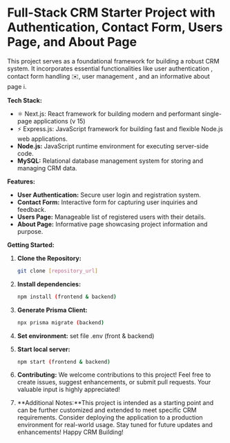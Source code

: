 # Full-Stack CRM Starter Project with Authentication, Contact Form, Users Page, and About Page 

This project serves as a foundational framework for building a robust CRM system. It incorporates essential functionalities like user authentication , contact form handling ✉️, user management , and an informative about page ℹ️.

**Tech Stack:**

* ⚛️ Next.js: React framework for building modern and performant single-page applications (v 15)
* ⚡️ Express.js: JavaScript framework for building fast and flexible Node.js web applications.
*  **Node.js:** JavaScript runtime environment for executing server-side code.
*  **MySQL:** Relational database management system for storing and managing CRM data.

**Features:**

* **User Authentication:** Secure user login and registration system.
* **Contact Form:** Interactive form for capturing user inquiries and feedback.
* **Users Page:** Manageable list of registered users with their details.
* **About Page:** Informative page showcasing project information and purpose.

**Getting Started:**

1. **Clone the Repository:**

   ```bash
   git clone [repository_url]

2. **Install dependencies:**

   ```bash
   npm install (frontend & backend)

3. **Generate Prisma Client:**

   ```bash
   npx prisma migrate (backend)

4. **Set environment:** set file .env (front & backend) 

5. **Start local server:**

   ```bash
   npm start (frontend & backend)

6. **Contributing:** We welcome contributions to this project! Feel free to create issues, suggest enhancements, or submit pull requests. Your valuable input is highly appreciated!

7. **Additional Notes:**This project is intended as a starting point and can be further customized and extended to meet specific CRM requirements.
Consider deploying the application to a production environment for real-world usage.
Stay tuned for future updates and enhancements!
Happy CRM Building!

